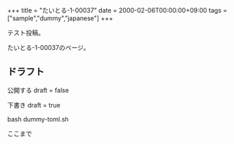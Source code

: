 +++
title = "たいとる-1-00037"
date = 2000-02-06T00:00:00+09:00
tags = ["sample","dummy","japanese"]
+++

テスト投稿。

たいとる-1-00037のページ。


## ドラフト

公開する
draft = false

下書き
draft = true

bash dummy-toml.sh

ここまで
